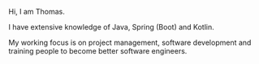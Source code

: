 Hi, I am Thomas.

I have extensive knowledge of Java, Spring (Boot) and Kotlin.

My working focus is on project management, software development and training people to become better software engineers.
